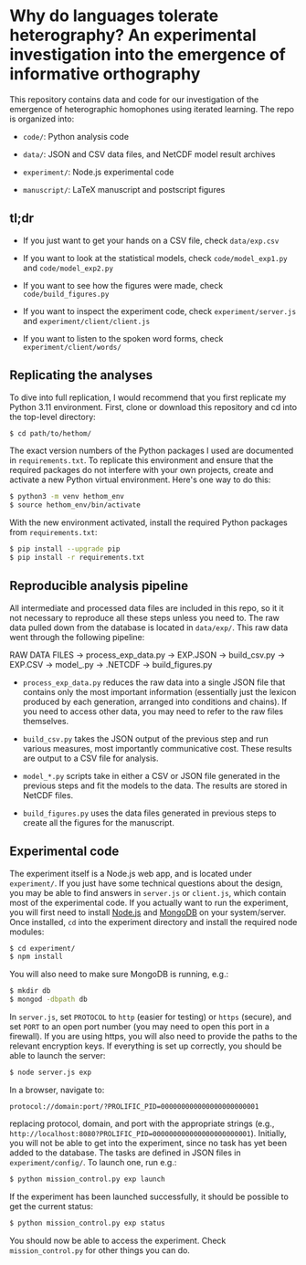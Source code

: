 Why do languages tolerate heterography? An experimental investigation into the emergence of informative orthography
===================================================================================================================

This repository contains data and code for our investigation of the emergence of heterographic homophones using iterated learning. The repo is organized into:

- `code/`: Python analysis code

- `data/`: JSON and CSV data files, and NetCDF model result archives

- `experiment/`: Node.js experimental code

- `manuscript/`: LaTeX manuscript and postscript figures


tl;dr
-----

- If you just want to get your hands on a CSV file, check `data/exp.csv`

- If you want to look at the statistical models, check `code/model_exp1.py` and `code/model_exp2.py`

- If you want to see how the figures were made, check `code/build_figures.py`

- If you want to inspect the experiment code, check `experiment/server.js` and `experiment/client/client.js`

- If you want to listen to the spoken word forms, check `experiment/client/words/`


Replicating the analyses
------------------------

To dive into full replication, I would recommend that you first replicate my Python 3.11 environment. First, clone or download this repository and cd into the top-level directory:

```bash
$ cd path/to/hethom/
```

The exact version numbers of the Python packages I used are documented in `requirements.txt`. To replicate this environment and ensure that the required packages do not interfere with your own projects, create and activate a new Python virtual environment. Here's one way to do this:

```bash
$ python3 -m venv hethom_env
$ source hethom_env/bin/activate
```

With the new environment activated, install the required Python packages from `requirements.txt`:

```bash
$ pip install --upgrade pip
$ pip install -r requirements.txt
```


Reproducible analysis pipeline
------------------------------

All intermediate and processed data files are included in this repo, so it it not necessary to reproduce all these steps unless you need to. The raw data pulled down from the database is located in `data/exp/`. This raw data went through the following pipeline:

RAW DATA FILES -> process_exp_data.py -> EXP.JSON -> build_csv.py -> EXP.CSV -> model_.py -> .NETCDF -> build_figures.py

- `process_exp_data.py` reduces the raw data into a single JSON file that contains only the most important information (essentially just the lexicon produced by each generation, arranged into conditions and chains). If you need to access other data, you may need to refer to the raw files themselves.

- `build_csv.py` takes the JSON output of the previous step and run various measures, most importantly communicative cost. These results are output to a CSV file for analysis.

- `model_*.py` scripts take in either a CSV or JSON file generated in the previous steps and fit the models to the data. The results are stored in NetCDF files.

- `build_figures.py` uses the data files generated in previous steps to create all the figures for the manuscript.


Experimental code
-----------------

The experiment itself is a Node.js web app, and is located under `experiment/`. If you just have some technical questions about the design, you may be able to find answers in `server.js` or `client.js`, which contain most of the experimental code. If you actually want to run the experiment, you will first need to install [Node.js](https://nodejs.org) and [MongoDB](https://www.mongodb.com) on your system/server. Once installed, `cd` into the experiment directory and install the required node modules:

```bash
$ cd experiment/
$ npm install
```

You will also need to make sure MongoDB is running, e.g.:

```bash
$ mkdir db
$ mongod -dbpath db
```

In `server.js`, set `PROTOCOL` to `http` (easier for testing) or `https` (secure), and set `PORT` to an open port number (you may need to open this port in a firewall). If you are using https, you will also need to provide the paths to the relevant encryption keys. If everything is set up correctly, you should be able to launch the server:

```bash
$ node server.js exp
```

In a browser, navigate to:

```
protocol://domain:port/?PROLIFIC_PID=000000000000000000000001
```

replacing protocol, domain, and port with the appropriate strings (e.g., `http://localhost:8080?PROLIFIC_PID=000000000000000000000001`). Initially, you will not be able to get into the experiment, since no task has yet been added to the database. The tasks are defined in JSON files in `experiment/config/`. To launch one, run e.g.:

```bash
$ python mission_control.py exp launch
```

If the experiment has been launched successfully, it should be possible to get the current status:

```bash
$ python mission_control.py exp status
```

You should now be able to access the experiment. Check `mission_control.py` for other things you can do.
